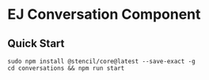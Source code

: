 # EJ Conversation Component

## Quick Start

	sudo npm install @stencil/core@latest --save-exact -g
	cd conversations && npm run start
